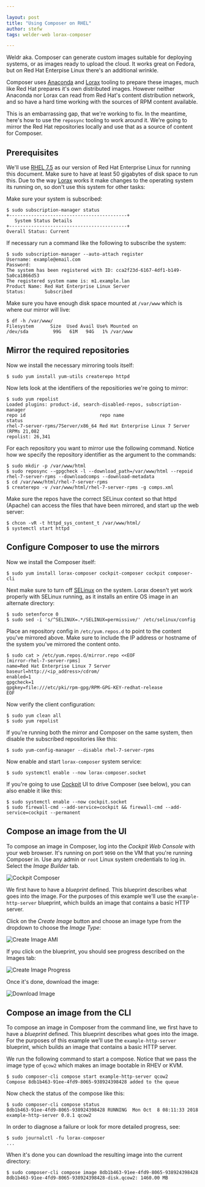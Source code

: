 ```yaml
---

layout: post
title: "Using Composer on RHEL"
author: stefw
tags: welder-web lorax-composer

---
```


Weldr aka. Composer can generate custom images suitable for deploying systems, or as
images ready to upload the cloud. It works great on Fedora, but on Red Hat Enterpise Linux
there's an additional wrinkle.

Composer uses [Anaconda](https://fedoraproject.org/wiki/Anaconda) and [Lorax](https://weldr.io/lorax/)
tooling to prepare these images, much like Red Hat prepares it's own distributed images.
However neither Anaconda nor Lorax can read from Red Hat's content distribution network,
and so have a hard time working with the sources of RPM content available.

This is an embarrassing gap, that we're working to fix. In the meantime, here's how to
use the ```reposync``` tooling to work around it. We're going to mirror the Red Hat
repositories locally and use that as a source of content for Composer.

## Prerequisites

We'll use [RHEL 7.5](https://access.redhat.com/documentation/en-us/red_hat_enterprise_linux/7/html/7.5_release_notes/index)
 as our version of Red Hat Enterprise Linux for running this document. Make sure to have at
least 50 gigabytes of disk space to run this. Due to the way [Lorax](http://weldr.io/lorax/) works
it make changes to the operating system its running on, so don't use this system for
other tasks:

Make sure your system is subscribed:

    $ sudo subscription-manager status
    +-------------------------------------------+
       System Status Details
    +-------------------------------------------+
    Overall Status: Current

If necessary run a command like the following to subscribe the system:

    $ sudo subscription-manager --auto-attach register
    Username: example@email.com
    Password:
    The system has been registered with ID: cca2f23d-6167-4df1-b149-5a0ca1866d53
    The registered system name is: m1.example.lan
    Product Name: Red Hat Enterprise Linux Server
    Status:       Subscribed

Make sure you have enough disk space mounted at ```/var/www``` which is where our mirror will live:

    $ df -h /var/www/
    Filesystem      Size  Used Avail Use% Mounted on
    /dev/sda         99G   61M   94G   1% /var/www

## Mirror the required repositories

Now we install the necessary mirroring tools itself:

    $ sudo yum install yum-utils createrepo httpd

Now lets look at the identifiers of the repositiories we're going to mirror:

    $ sudo yum repolist
    Loaded plugins: product-id, search-disabled-repos, subscription-manager
    repo id                           repo name                               status
    rhel-7-server-rpms/7Server/x86_64 Red Hat Enterprise Linux 7 Server (RPMs 21,082
    repolist: 26,341

For each repository you want to mirror use the following command. Notice how we specify the
repository identifier as the argument to the commands:

    $ sudo mkdir -p /var/www/html
    $ sudo reposync --gpgcheck -l --download_path=/var/www/html --repoid rhel-7-server-rpms --downloadcomps --download-metadata
    $ cd /var/www/html/rhel-7-server-rpms
    $ createrepo -v /var/www/html/rhel-7-server-rpms -g comps.xml

Make sure the repos have the correct SELinux context so that httpd (Apache) can access
the files that have been mirrored, and start up the web server:

    $ chcon -vR -t httpd_sys_content_t /var/www/html/
    $ systemctl start httpd

## Configure Composer to use the mirrors

Now we install the Composer itself:

    $ sudo yum install lorax-composer cockpit-composer cockpit composer-cli

Next make sure to turn off [SELinux](https://access.redhat.com/documentation/en-us/red_hat_enterprise_linux/5/html/deployment_guide/ch-selinux) on the system. Lorax doesn't yet work properly with
SELinux running, as it installs an entire OS image in an alternate directory:

    $ sudo setenforce 0
    $ sudo sed -i 's/^SELINUX=.*/SELINUX=permissive/' /etc/selinux/config

Place an repository config in ```/etc/yum.repos.d``` to point to the content you've
mirrored above. Make sure to include the IP address or hostname of the system you've
mirrored the content onto.

    $ sudo cat > /etc/yum.repos.d/mirror.repo <<EOF
    [mirror-rhel-7-server-rpms]
    name=Red Hat Enterprise Linux 7 Server
    baseurl=http://<ip_address>/cdrom/
    enabled=1
    gpgcheck=1
    gpgkey=file:///etc/pki/rpm-gpg/RPM-GPG-KEY-redhat-release
    EOF

Now verify the client configuration:

    $ sudo yum clean all
    $ sudo yum repolist

If you're running both the mirror and Composer on the same system, then disable the
subscribed repositories like this:

    $ sudo yum-config-manager --disable rhel-7-server-rpms

Now enable and start ```lorax-composer``` system service:

    $ sudo systemctl enable --now lorax-composer.socket

If you're going to use [Cockpit](https://cockpit-project.org/) UI to drive Composer
(see below), you can also enable it like this:

    $ sudo systemctl enable --now cockpit.socket
    $ sudo firewall-cmd --add-service=cockpit && firewall-cmd --add-service=cockpit --permanent

## Compose an image from the UI

To compose an image in Composer, log into the *Cockpit Web Console* with your web browser.
It's running on port ```9090``` on the VM that you're running Composer in. Use any admin
or ```root``` Linux system credentials to log in.  Select the *Image Builder* tab.

![Cockpit Composer](/images/cockpit-composer-main.png)

We first have to have a *blueprint* defined. This blueprint describes what goes into the image.
For the purposes of this example we'll use the ```example-http-server``` blueprint, which
builds an image that contains a basic HTTP server.

Click on the *Create Image* button and choose an image type from the dropdown
to choose the *Image Type*:

![Create Image AMI](/images/cockpit-composer-create-ami.png)

If you click on the blueprint, you should see progress described on the Images tab:

![Create Image Progress](/images/cockpit-composer-progress.png)

Once it's done, download the image:

![Download Image](/images/cockpit-composer-download.png)

## Compose an image from the CLI

To compose an image in Composer from the command line, we first have to have a *blueprint*
defined. This blueprint describes what goes into the image. For the purposes of this
example we'll use the ```example-http-server``` blueprint, which builds an image that
contains a basic HTTP server.

We run the following command to start a compose. Notice that we pass the image type
of ```qcow2``` which makes an image bootable in RHEV or KVM.

    $ sudo composer-cli compose start example-http-server qcow2
    Compose 8db1b463-91ee-4fd9-8065-938924398428 added to the queue

Now check the status of the compose like this:

    $ sudo composer-cli compose status
    8db1b463-91ee-4fd9-8065-938924398428 RUNNING  Mon Oct  8 08:11:33 2018 example-http-server 0.0.1 qcow2

In order to diagnose a failure or look for more detailed progress, see:

    $ sudo journalctl -fu lorax-composer
    ...

When it's done you can download the resulting image into the current directory:

    $ sudo composer-cli compose image 8db1b463-91ee-4fd9-8065-938924398428
    8db1b463-91ee-4fd9-8065-938924398428-disk.qcow2: 1460.00 MB
